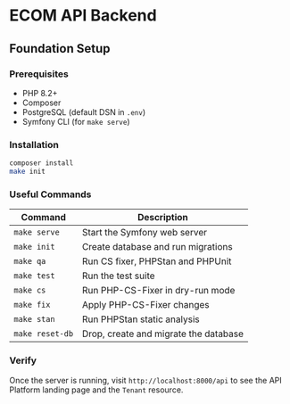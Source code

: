 # ECOM API Backend

## Foundation Setup

### Prerequisites

- PHP 8.2+
- Composer
- PostgreSQL (default DSN in `.env`)
- Symfony CLI (for `make serve`)

### Installation

```bash
composer install
make init
```

### Useful Commands

| Command | Description |
| --- | --- |
| `make serve` | Start the Symfony web server |
| `make init` | Create database and run migrations |
| `make qa` | Run CS fixer, PHPStan and PHPUnit |
| `make test` | Run the test suite |
| `make cs` | Run PHP-CS-Fixer in dry-run mode |
| `make fix` | Apply PHP-CS-Fixer changes |
| `make stan` | Run PHPStan static analysis |
| `make reset-db` | Drop, create and migrate the database |

### Verify

Once the server is running, visit `http://localhost:8000/api` to see the API Platform landing page and the `Tenant` resource.
